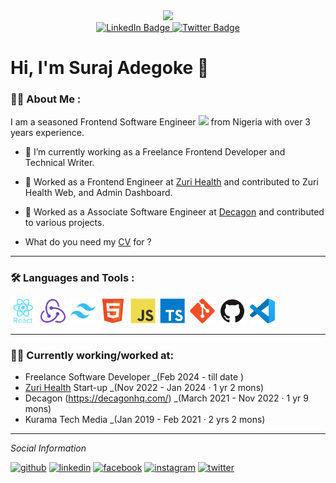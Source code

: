 <div id="header" align="center">
  <img src="https://media.giphy.com/media/M9gbBd9nbDrOTu1Mqx/giphy.gif" width="100"/>
  <div id="badges">
    <a href="https://www.linkedin.com/in/surajudeen-adegoke-3a224aa0/">
      <img src="https://img.shields.io/badge/LinkedIn-blue?style=for-the-badge&logo=linkedin&logoColor=white" alt="LinkedIn Badge"/>
    </a>
    <a href="https://twitter.com/adeg4_a">
      <img src="https://img.shields.io/badge/Twitter-blue?style=for-the-badge&logo=twitter&logoColor=white" alt="Twitter Badge"/>
    </a>
  </div>
</div>

# Hi, I'm Suraj Adegoke 👋

### 👨‍💻 About Me :

I am a seasoned Frontend Software Engineer <img src="https://media.giphy.com/media/WUlplcMpOCEmTGBtBW/giphy.gif" width="30"> from Nigeria with over 3 years experience.

- 💼 I’m currently working as a Freelance Frontend Developer and Technical Writer.

- 💼 Worked as a Frontend Engineer at [Zuri Health](https://zuri.health/) and contributed to Zuri Health Web, and Admin Dashboard.

- 💼 Worked as a Associate Software Engineer at [Decagon](https://decagonhq.com/) and contributed to various projects.

- What do you need my [CV](https://docs.google.com/document/d/1M5ST89QjVWAys9-Bs5jc1N90vVb90vQI//export?format=pdf) for ?

---

### :hammer_and_wrench: Languages and Tools :

<div>
  <img src="https://github.com/devicons/devicon/blob/master/icons/react/react-original-wordmark.svg" title="React" alt="React" width="40" height="40"/>&nbsp;
  <img src="https://github.com/devicons/devicon/blob/master/icons/redux/redux-original.svg" title="Redux" alt="Redux " width="40" height="40"/>&nbsp;
  <img src="https://github.com/devicons/devicon/blob/master/icons/tailwindcss/tailwindcss-plain.svg"  title="Tailwind" alt="Tailwind" width="40" height="40"/>&nbsp;
  <img src="https://github.com/devicons/devicon/blob/master/icons/html5/html5-original.svg" title="HTML5" alt="HTML" width="40" height="40"/>&nbsp;
  <img src="https://github.com/devicons/devicon/blob/master/icons/javascript/javascript-original.svg" title="JavaScript" alt="JavaScript" width="40" height="40"/>&nbsp;
  <img src="https://github.com/devicons/devicon/blob/master/icons/typescript/typescript-plain.svg" title="Typescript" alt="Typescript" width="40" height="40"/>&nbsp;
  <img src="https://github.com/devicons/devicon/blob/master/icons/git/git-original.svg" title="Git"  alt="Git" width="40" height="40"/>&nbsp;
  <img src="https://github.com/devicons/devicon/blob/master/icons/github/github-original.svg" title="Github"  alt="Github" width="40" height="40"/>&nbsp;
    <img src="https://github.com/devicons/devicon/blob/master/icons/vscode/vscode-original.svg" title="VScode"  alt="VScode" width="40" height="40"/>&nbsp;
</div>

---

### 👨‍💻 Currently working/worked at:
- Freelance Software Developer  _(Feb 2024 - till date )
- [Zuri Health](https://zuri.health/) Start-up _(Nov 2022 - Jan 2024 · 1 yr 2 mons)
- Decagon (https://decagonhq.com/) _(March 2021 - Nov 2022 · 1 yr 9 mons)
- Kurama Tech Media _(Jan 2019 - Feb 2021 · 2 yrs 2 mons)


---

_Social Information_

[<img src='https://cdn.jsdelivr.net/npm/simple-icons@3.0.1/icons/github.svg' alt='github' height='20'>](https://github.com/surajudeenadegoke/) [<img src='https://cdn.jsdelivr.net/npm/simple-icons@3.0.1/icons/linkedin.svg' alt='linkedin' height='20'>](https://www.linkedin.com/in/surajudeen-adegoke-3a224aa0/) [<img src='https://cdn.jsdelivr.net/npm/simple-icons@3.0.1/icons/facebook.svg' alt='facebook' height='20'>](https://web.facebook.com/profile.php?id=100004866885625) [<img src='https://cdn.jsdelivr.net/npm/simple-icons@3.0.1/icons/instagram.svg' alt='instagram' height='20'>](https://www.instagram.com/surajudeenadegoke/) [<img src='https://cdn.jsdelivr.net/npm/simple-icons@3.0.1/icons/twitter.svg' alt='twitter' height='20'>](https://twitter.com/adeg4_a)

<!--
*Bennyyoung/Bennyyoung* is a ✨ special ✨ repository because its `README.md` (this file) appears on your GitHub profile.

Here are some ideas to get you started:

- 🔭 I’m currently working on ...
- 🌱 I’m currently learning ...
- 👯 I’m looking to collaborate on ...
- 🤔 I’m looking for help with ...
- 💬 Ask me about ...
- 📫 How to reach me: ...
- 😄 Pronouns: ...
- ⚡ Fun fact: ...
-->
